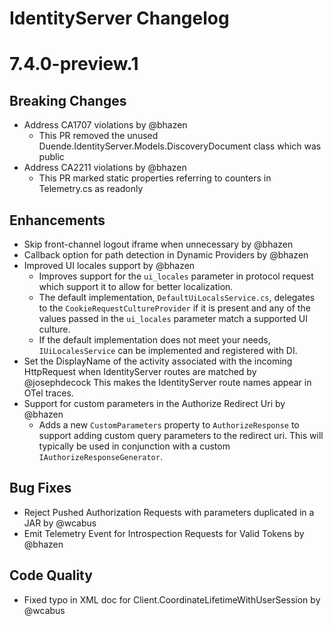 # IdentityServer Changelog

# 7.4.0-preview.1

## Breaking Changes
- Address CA1707 violations by @bhazen
  - This PR removed the unused Duende.IdentityServer.Models.DiscoveryDocument class which was public
- Address CA2211 violations by @bhazen
  - This PR marked static properties referring to counters in Telemetry.cs as readonly

## Enhancements
- Skip front-channel logout iframe when unnecessary by @bhazen
- Callback option for path detection in Dynamic Providers by @bhazen
- Improved UI locales support by @bhazen
  - Improves support for the `ui_locales` parameter in protocol request which support it to allow for better localization.
  - The default implementation, `DefaultUiLocalsService.cs`, delegates to the `CookieRequestCultureProvider` if it is present and any of the values passed in the
`ui_locales` parameter match a supported UI culture.
  - If the default implementation does not meet your needs, `IUiLocalesService` can be implemented and registered with DI.
- Set the DisplayName of the activity associated with the incoming HttpRequest when IdentityServer routes are matched by @josephdecock
  This makes the IdentityServer route names appear in OTel traces.
- Support for custom parameters in the Authorize Redirect Uri by @bhazen
  - Adds a new `CustomParameters` property to `AuthorizeResponse` to support adding custom query parameters to the redirect uri. This will typically be used in conjunction with a custom `IAuthorizeResponseGenerator`.

## Bug Fixes
- Reject Pushed Authorization Requests with parameters duplicated in a JAR by @wcabus
- Emit Telemetry Event for Introspection Requests for Valid Tokens by @bhazen

## Code Quality
- Fixed typo in XML doc for Client.CoordinateLifetimeWithUserSession by @wcabus

